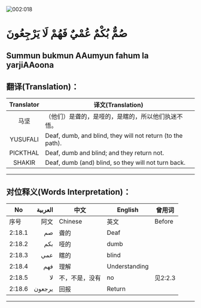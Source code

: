 ![002:018](http://upload-images.jianshu.io/upload_images/4780036-3d53c0e226223b06.gif?imageMogr2/auto-orient/strip)

#  صُمٌّ بُكْمٌ عُمْيٌ فَهُمْ لَا يَرْجِعُونَ 

## Summun bukmun AAumyun fahum la yarjiAAoona

## 翻译(Translation)：

| Translator | 译文(Translation)                                          |
| :--------: | ---------------------------------------------------------- |
|    马坚    | （他们）是聋的，是哑的，是瞎的，所以他们执迷不悟。         |
|  YUSUFALI  | Deaf, dumb, and blind, they will not return (to the path). |
|  PICKTHAL  | Deaf, dumb and blind; and they return not.                 |
|   SHAKIR   | Deaf, dumb (and) blind, so they will not turn back.        |

---

## 对位释义(Words Interpretation)：

| No     | العربية | 中文           | English       | 曾用词  |
| ------ | ------:| -------------- | ------------- | ------- |
| 序号   |    阿文 | Chinese        | 英文          | Before  |
| 2:18.1 |      صم | 聋的           | Deaf          |         |
| 2:18.2 |     بكم | 哑的           | dumb          |         |
| 2:18.3 |     عمي | 瞎的           | blind         |         |
| 2:18.4 |     فهم | 理解           | Understanding |         |
| 2:18.5 |      لا | 不，不是，没有 | no            | 见2:2.3 |
| 2:18.6 |  يرجعون | 回报           | Return        |         |

---
